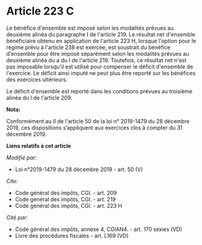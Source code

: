 # Article 223 C

Le bénéfice d'ensemble est imposé selon les modalités prévues au deuxième alinéa du paragraphe I de l'article 219. Le
résultat net d'ensemble bénéficiaire obtenu en application de l'article 223 H, lorsque l'option pour le régime prévu à
l'article 238 est exercée, est soustrait du bénéfice d'ensemble pour être imposé séparément selon les modalités prévues au
deuxième alinéa du a du I de l'article 219. Toutefois, ce résultat net n'est pas imposable lorsqu'il est utilisé pour
compenser le déficit d'ensemble de l'exercice. Le déficit ainsi imputé ne peut plus être reporté sur les bénéfices des
exercices ultérieurs.

Le déficit d'ensemble est reporté dans les conditions prévues au troisième alinéa du I de l'article 209.

**Nota:**

Conformément au II de l'article 50 de la loi n° 2019-1479 du 28 décembre 2019, ces dispositions s’appliquent aux exercices
clos à compter du 31 décembre 2019.

**Liens relatifs à cet article**

_Modifié par_:

  - Loi n°2019-1479 du 28 décembre 2019 - art. 50 (V)

_Cite_:

  - Code général des impôts, CGI. - art. 209
  - Code général des impôts, CGI. - art. 219
  - Code général des impôts, CGI. - art. 223 H

_Cité par_:

  - Code général des impôts, annexe 4, CGIAN4. - art. 170 sexies (VD)
  - Livre des procédures fiscales - art. L169 (VD)
